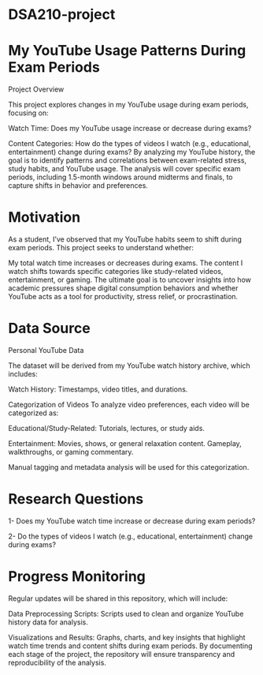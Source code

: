 # DSA210-project
# My YouTube Usage Patterns During Exam Periods
Project Overview

This project explores changes in my YouTube usage during exam periods, focusing on:

Watch Time: Does my YouTube usage increase or decrease during exams?

Content Categories: How do the types of videos I watch (e.g., educational, entertainment) change during exams?
By analyzing my YouTube history, the goal is to identify patterns and correlations between exam-related stress, study habits, and YouTube usage. The analysis will cover specific exam periods, including 1.5-month windows around midterms and finals, to capture shifts in behavior and preferences.

# Motivation
As a student, I’ve observed that my YouTube habits seem to shift during exam periods. This project seeks to understand whether:

My total watch time increases or decreases during exams.
The content I watch shifts towards specific categories like study-related videos, entertainment, or gaming.
The ultimate goal is to uncover insights into how academic pressures shape digital consumption behaviors and whether YouTube acts as a tool for productivity, stress relief, or procrastination.

# Data Source
Personal YouTube Data

The dataset will be derived from my YouTube watch history archive, which includes:

Watch History: Timestamps, video titles, and durations.

Categorization of Videos
To analyze video preferences, each video will be categorized as:

Educational/Study-Related: Tutorials, lectures, or study aids.

Entertainment: Movies, shows, or general relaxation content.
Gameplay, walkthroughs, or gaming commentary.

Manual tagging and metadata analysis will be used for this categorization.

# Research Questions
1- Does my YouTube watch time increase or decrease during exam periods?

2- Do the types of videos I watch (e.g., educational, entertainment) change during exams?

# Progress Monitoring
Regular updates will be shared in this repository, which will include:

Data Preprocessing Scripts: Scripts used to clean and organize YouTube history data for analysis.

Visualizations and Results: Graphs, charts, and key insights that highlight watch time trends and content shifts during exam periods.
By documenting each stage of the project, the repository will ensure transparency and reproducibility of the analysis.
